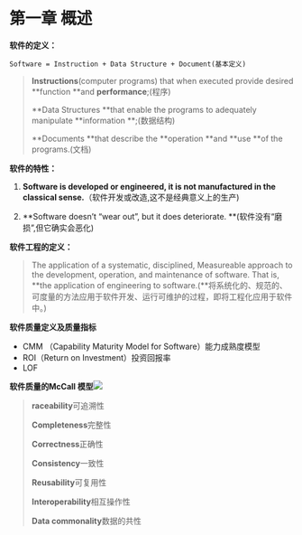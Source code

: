 # 第一章 概述

**软件的定义：**

```
Software = Instruction + Data Structure + Document(基本定义)
```

> **Instructions**\(computer programs\) that when executed provide desired **function **and **performance**;\(程序\)
>
> **Data Structures **that enable the programs to adequately manipulate **information **;\(数据结构\)
>
> **Documents **that describe the **operation **and **use **of the programs.\(文档\)

**软件的特性：**

1. **Software is developed or engineered, it is not manufactured in the classical sense.**（软件开发或改造,这不是经典意义上的生产\)

2. **Software doesn’t “wear out”, but it does deteriorate. **\(软件没有“磨损”,但它确实会恶化\)

**软件工程的定义：**

> The application of a systematic, disciplined, Measureable approach to the development, operation, and maintenance of software. That is, **the application of engineering to software.\(**将系统化的、规范的、可度量的方法应用于软件开发、运行可维护的过程，即将工程化应用于软件中。\)

**软件质量定义及质量指标**

* CMM （Capability Maturity Model for Software）能力成熟度模型
* ROI（Return on Investment）投资回报率
* LOF

**软件质量的McCall 模型**![](https://git.oschina.net/vueman/md_pic/raw/master/softwareEngineer/mccall.png)

> **raceability**可追溯性
>
> **Completeness**完整性
>
> **Correctness**正确性
>
> **Consistency**一致性
>
> **Reusability**可复用性
>
> **Interoperability**相互操作性
>
> **Data commonality**数据的共性



